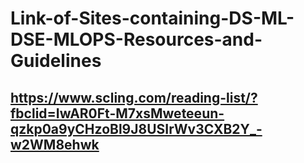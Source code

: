# Link-of-Sites-containing-DS-ML-DSE-MLOPS-Resources-and-Guidelines

## https://www.scling.com/reading-list/?fbclid=IwAR0Ft-M7xsMweteeun-qzkp0a9yCHzoBl9J8USIrWv3CXB2Y_-w2WM8ehwk
